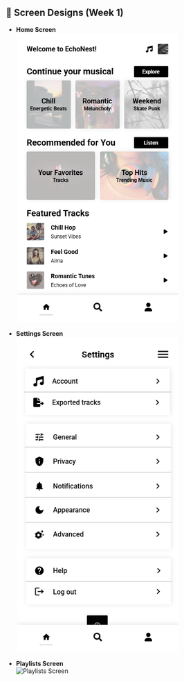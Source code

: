 ## 📁 Screen Designs (Week 1)

- **Home Screen**  
  ![Home Screen](design/newscreen.png)

- **Settings Screen**  
  ![Settings Screen](design/settings.png)

- **Playlists Screen**  
  ![Playlists Screen](design/playlists.png)
